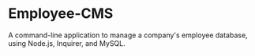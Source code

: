 # Employee-CMS
A command-line application to manage a company's employee database, using Node.js, Inquirer, and MySQL.
